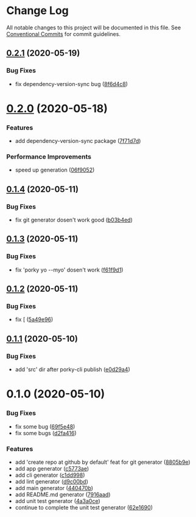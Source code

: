 # Change Log

All notable changes to this project will be documented in this file.
See [Conventional Commits](https://conventionalcommits.org) for commit guidelines.

## [0.2.1](https://github.com/porky-prince/porky-cli/compare/v0.2.0...v0.2.1) (2020-05-19)


### Bug Fixes

* fix dependency-version-sync bug ([8f6d4c8](https://github.com/porky-prince/porky-cli/commit/8f6d4c84ff60ec6e66656f7a81429976caba1498))





# [0.2.0](https://github.com/porky-prince/porky-cli/compare/v0.1.4...v0.2.0) (2020-05-18)


### Features

* add dependency-version-sync package ([7f71d7d](https://github.com/porky-prince/porky-cli/commit/7f71d7d0ae3851c534c331f15da09725db146ac4))


### Performance Improvements

* speed up generation ([06f9052](https://github.com/porky-prince/porky-cli/commit/06f905205e75e1b372010ba1ceb1ce2cc7c9959f))





## [0.1.4](https://github.com/porky-prince/porky-cli/compare/v0.1.3...v0.1.4) (2020-05-11)


### Bug Fixes

* fix git generator dosen't work good ([b03b4ed](https://github.com/porky-prince/porky-cli/commit/b03b4ed21dd867b8520b40ddad3260e3b910a0fb))





## [0.1.3](https://github.com/porky-prince/porky-cli/compare/v0.1.2...v0.1.3) (2020-05-11)


### Bug Fixes

* fix 'porky yo --myo' dosen't work ([f61f9d1](https://github.com/porky-prince/porky-cli/commit/f61f9d19a0cc822fa88c061def4f289f3787a885))





## [0.1.2](https://github.com/porky-prince/porky-cli/compare/v0.1.1...v0.1.2) (2020-05-11)


### Bug Fixes

* fix [ ([5a49e96](https://github.com/porky-prince/porky-cli/commit/5a49e96711f7ca1f6deb42029a12f68a6c1fb5e7))





## [0.1.1](https://github.com/porky-prince/porky-cli/compare/v0.1.0...v0.1.1) (2020-05-10)


### Bug Fixes

* add 'src' dir after porky-cli publish ([e0d29a4](https://github.com/porky-prince/porky-cli/commit/e0d29a45ab702aa0110242cf9dbd596a9542d16e))





# 0.1.0 (2020-05-10)


### Bug Fixes

* fix some bug ([69f5e48](https://github.com/porky-prince/porky-cli/commit/69f5e48a74b78d53f16b2beebd295afc02347081))
* fix some bugs ([d2fa416](https://github.com/porky-prince/porky-cli/commit/d2fa416ce6da25e85d9e95daf2022dda8135f528))


### Features

* add 'create repo at github by default' feat for git generator ([8805b9e](https://github.com/porky-prince/porky-cli/commit/8805b9e0c9a78674b157e0ffa0b69683ae47756e))
* add app generator ([c5773ae](https://github.com/porky-prince/porky-cli/commit/c5773ae8ab27deb00567ef6f7a0004cd7fd83b80))
* add cli generator ([c1dd998](https://github.com/porky-prince/porky-cli/commit/c1dd998c58247136b992ef19dea97f2996b11d74))
* add lint generator ([d9c00bd](https://github.com/porky-prince/porky-cli/commit/d9c00bd63e3c5661a1722b38b968abbceaa998b6))
* add main generator ([440470b](https://github.com/porky-prince/porky-cli/commit/440470be4a4f5e62363154d6c892e4881dc328b3))
* add README.md generator ([7916aad](https://github.com/porky-prince/porky-cli/commit/7916aadb1cf180015cb3298c15da368935480370))
* add unit test generator ([4a3a0ce](https://github.com/porky-prince/porky-cli/commit/4a3a0ce183b0a1b02d1d1794f5eceec702fbce22))
* continue to complete the unit test generator ([62e1690](https://github.com/porky-prince/porky-cli/commit/62e16900484dea5c1ec51e1720db345240767c1e))

